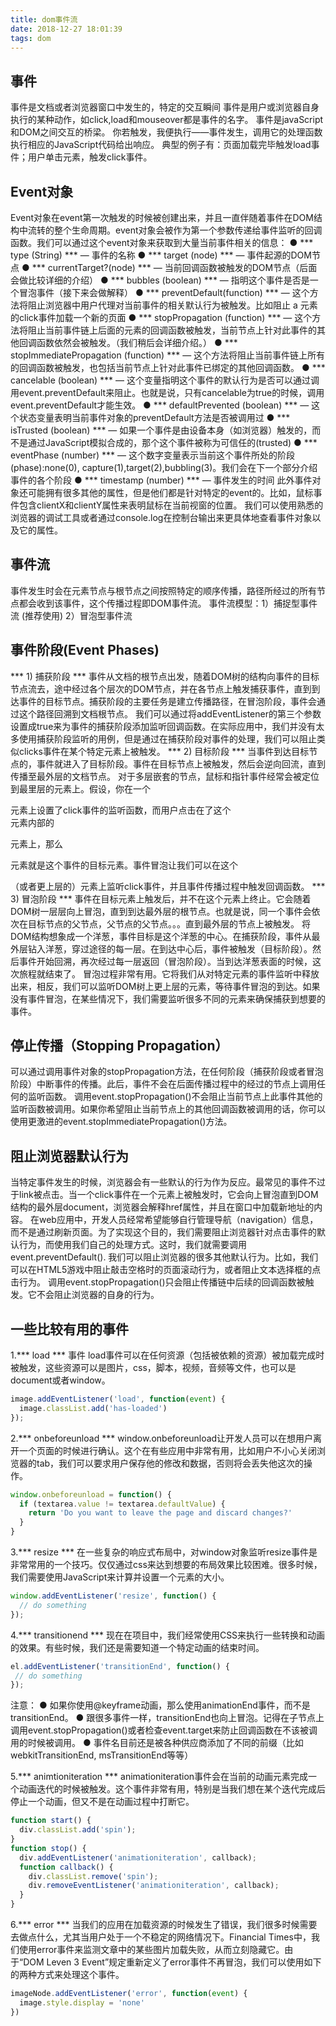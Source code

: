 ```yaml
---
title: dom事件流
date: 2018-12-27 18:01:39
tags: dom
---
```


## 事件
事件是文档或者浏览器窗口中发生的，特定的交互瞬间
事件是用户或浏览器自身执行的某种动作，如click,load和mouseover都是事件的名字。
事件是javaScript和DOM之间交互的桥梁。
你若触发，我便执行——事件发生，调用它的处理函数执行相应的JavaScript代码给出响应。
典型的例子有：页面加载完毕触发load事件；用户单击元素，触发click事件。

## Event对象
Event对象在event第一次触发的时候被创建出来，并且一直伴随着事件在DOM结构中流转的整个生命周期。event对象会被作为第一个参数传递给事件监听的回调函数。我们可以通过这个event对象来获取到大量当前事件相关的信息：
  ● *** type (String) *** — 事件的名称
  ● *** target (node) *** — 事件起源的DOM节点
  ● *** currentTarget?(node) *** — 当前回调函数被触发的DOM节点（后面会做比较详细的介绍）
  ● *** bubbles (boolean) *** — 指明这个事件是否是一个冒泡事件（接下来会做解释）
  ● *** preventDefault(function) *** — 这个方法将阻止浏览器中用户代理对当前事件的相关默认行为被触发。比如阻止 a 元素的click事件加载一个新的页面
  ● *** stopPropagation (function) *** — 这个方法将阻止当前事件链上后面的元素的回调函数被触发，当前节点上针对此事件的其他回调函数依然会被触发。（我们稍后会详细介绍。）
  ● *** stopImmediatePropagation (function) *** — 这个方法将阻止当前事件链上所有的回调函数被触发，也包括当前节点上针对此事件已绑定的其他回调函数。
  ● *** cancelable (boolean) *** — 这个变量指明这个事件的默认行为是否可以通过调用event.preventDefault来阻止。也就是说，只有cancelable为true的时候，调用event.preventDefault才能生效。
  ● *** defaultPrevented (boolean) *** — 这个状态变量表明当前事件对象的preventDefault方法是否被调用过
  ● *** isTrusted (boolean) *** — 如果一个事件是由设备本身（如浏览器）触发的，而不是通过JavaScript模拟合成的，那个这个事件被称为可信任的(trusted)
  ● *** eventPhase (number) *** — 这个数字变量表示当前这个事件所处的阶段(phase):none(0), capture(1),target(2),bubbling(3)。我们会在下一个部分介绍事件的各个阶段
  ● *** timestamp (number) *** — 事件发生的时间
此外事件对象还可能拥有很多其他的属性，但是他们都是针对特定的event的。比如，鼠标事件包含clientX和clientY属性来表明鼠标在当前视窗的位置。
我们可以使用熟悉的浏览器的调试工具或者通过console.log在控制台输出来更具体地查看事件对象以及它的属性。

## 事件流
事件发生时会在元素节点与根节点之间按照特定的顺序传播，路径所经过的所有节点都会收到该事件，这个传播过程即DOM事件流。
事件流模型：1）捕捉型事件流 (推荐使用)
          2）冒泡型事件流

## 事件阶段(Event Phases)
*** 1) 捕获阶段 ***
事件从文档的根节点出发，随着DOM树的结构向事件的目标节点流去，途中经过各个层次的DOM节点，并在各节点上触发捕获事件，直到到达事件的目标节点。捕获阶段的主要任务是建立传播路径，在冒泡阶段，事件会通过这个路径回溯到文档根节点。
我们可以通过将addEventListener的第三个参数设置成true来为事件的捕获阶段添加监听回调函数。在实际应用中，我们并没有太多使用捕获阶段监听的用例，但是通过在捕获阶段对事件的处理，我们可以阻止类似clicks事件在某个特定元素上被触发。
*** 2) 目标阶段 ***
当事件到达目标节点的，事件就进入了目标阶段。事件在目标节点上被触发，然后会逆向回流，直到传播至最外层的文档节点。
对于多层嵌套的节点，鼠标和指针事件经常会被定位到最里层的元素上。假设，你在一个<div>元素上设置了click事件的监听函数，而用户点击在了这个<div>元素内部的<p>元素上，那么<p>元素就是这个事件的目标元素。事件冒泡让我们可以在这个<div>（或者更上层的）元素上监听click事件，并且事件传播过程中触发回调函数。
*** 3) 冒泡阶段 ***
事件在目标元素上触发后，并不在这个元素上终止。它会随着DOM树一层层向上冒泡，直到到达最外层的根节点。也就是说，同一个事件会依次在目标节点的父节点，父节点的父节点。。。直到最外层的节点上被触发。
将DOM结构想象成一个洋葱，事件目标是这个洋葱的中心。在捕获阶段，事件从最外层钻入洋葱，穿过途径的每一层。在到达中心后，事件被触发（目标阶段）。然后事件开始回溯，再次经过每一层返回（冒泡阶段）。当到达洋葱表面的时候，这次旅程就结束了。
冒泡过程非常有用。它将我们从对特定元素的事件监听中释放出来，相反，我们可以监听DOM树上更上层的元素，等待事件冒泡的到达。如果没有事件冒泡，在某些情况下，我们需要监听很多不同的元素来确保捕获到想要的事件。

## 停止传播（Stopping Propagation）
可以通过调用事件对象的stopPropagation方法，在任何阶段（捕获阶段或者冒泡阶段）中断事件的传播。此后，事件不会在后面传播过程中的经过的节点上调用任何的监听函数。
调用event.stopPropagation()不会阻止当前节点上此事件其他的监听函数被调用。如果你希望阻止当前节点上的其他回调函数被调用的话，你可以使用更激进的event.stopImmediatePropagation()方法。

## 阻止浏览器默认行为
当特定事件发生的时候，浏览器会有一些默认的行为作为反应。最常见的事件不过于link被点击。当一个click事件在一个<a>元素上被触发时，它会向上冒泡直到DOM结构的最外层document，浏览器会解释href属性，并且在窗口中加载新地址的内容。
在web应用中，开发人员经常希望能够自行管理导航（navigation）信息，而不是通过刷新页面。为了实现这个目的，我们需要阻止浏览器针对点击事件的默认行为，而使用我们自己的处理方式。这时，我们就需要调用event.preventDefault().
我们可以阻止浏览器的很多其他默认行为。比如，我们可以在HTML5游戏中阻止敲击空格时的页面滚动行为，或者阻止文本选择框的点击行为。
调用event.stopPropagation()只会阻止传播链中后续的回调函数被触发。它不会阻止浏览器的自身的行为。


## 一些比较有用的事件
1.*** load *** 事件
load事件可以在任何资源（包括被依赖的资源）被加载完成时被触发，这些资源可以是图片，css，脚本，视频，音频等文件，也可以是document或者window。
```javascript
image.addEventListener('load', function(event) {
  image.classList.add('has-loaded')
});
```
2.*** onbeforeunload ***
window.onbeforeunload让开发人员可以在想用户离开一个页面的时候进行确认。这个在有些应用中非常有用，比如用户不小心关闭浏览器的tab，我们可以要求用户保存他的修改和数据，否则将会丢失他这次的操作。
```javascript
window.onbeforeunload = function() {
  if (textarea.value != textarea.defaultValue) {
    return 'Do you want to leave the page and discard changes?'
  }
}
```
3.*** resize ***
在一些复杂的响应式布局中，对window对象监听resize事件是非常常用的一个技巧。仅仅通过css来达到想要的布局效果比较困难。很多时候，我们需要使用JavaScript来计算并设置一个元素的大小。
```javascript
window.addEventListener('resize', function() {
  // do something
});
```

4.*** transitionend ***
现在在项目中，我们经常使用CSS来执行一些转换和动画的效果。有些时候，我们还是需要知道一个特定动画的结束时间。
```javascript
el.addEventListener('transitionEnd', function() {
 // do something
});
```
注意：
  ● 如果你使用@keyframe动画，那么使用animationEnd事件，而不是transitionEnd。
  ● 跟很多事件一样，transitionEnd也向上冒泡。记得在子节点上调用event.stopPropagation()或者检查event.target来防止回调函数在不该被调用的时候被调用。
  ● 事件名目前还是被各种供应商添加了不同的前缀（比如webkitTransitionEnd, msTransitionEnd等等）

5.*** animtioniteration ***
animationiteration事件会在当前的动画元素完成一个动画迭代的时候被触发。这个事件非常有用，特别是当我们想在某个迭代完成后停止一个动画，但又不是在动画过程中打断它。
```javascript
function start() {
  div.classList.add('spin');
}
function stop() {
  div.addEventListener('animationiteration', callback);
  function callback() {
    div.classList.remove('spin');
    div.removeEventListener('animationiteration', callback);
  }
}
```

6.*** error ***
当我们的应用在加载资源的时候发生了错误，我们很多时候需要去做点什么，尤其当用户处于一个不稳定的网络情况下。Financial Times中，我们使用error事件来监测文章中的某些图片加载失败，从而立刻隐藏它。由于“DOM Leven 3 Event”规定重新定义了error事件不再冒泡，我们可以使用如下的两种方式来处理这个事件。
```javascript
imageNode.addEventListener('error', function(event) {
  image.style.display = 'none'
})
```

